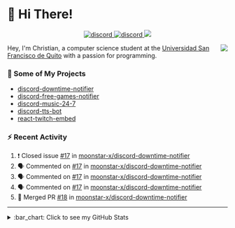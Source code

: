 # :wave: Hi There!

<p align="center">
  <a href="https://discord.gg/mhj3Zsv">
    <img alt="discord" src="https://img.shields.io/discord/730998659008823296.svg?label=&logo=discord&logoColor=ffffff&color=7389D8&labelColor=6A7EC2"/>
  </a>
  <a href="https://twitter.com/moonstar_x99">
    <img alt="discord" src="https://img.shields.io/twitter/follow/moonstar_x99?label=Follow%20Me%21&style=social"/>
  </a>
  <a href="https://badges.pufler.dev">
    <img src="https://badges.pufler.dev/visits/moonstar-x/moonstar-x?style=flat&logo=github">
  </a>
</p>

<img align="right" src="https://media.tenor.com/images/cb8fb20986aac7eef75c8ce6bc3997c0/tenor.gif" />

Hey, I'm Christian, a computer science student at the [Universidad San Francisco de Quito](http://www.usfq.edu.ec/Paginas/Inicio.aspx) with a passion for programming.

### :rocket: Some of My Projects

* [discord-downtime-notifier](https://github.com/moonstar-x/discord-downtime-notifier)
* [discord-free-games-notifier](https://github.com/moonstar-x/discord-free-games-notifier)
* [discord-music-24-7](https://github.com/moonstar-x/discord-music-24-7)
* [discord-tts-bot](https://github.com/moonstar-x/discord-tts-bot)
* [react-twitch-embed](https://github.com/moonstar-x/react-twitch-embed)

### :zap: Recent Activity

<!--START_SECTION:activity-->
1. ❗️ Closed issue [#17](https://github.com/moonstar-x/discord-downtime-notifier/issues/17) in [moonstar-x/discord-downtime-notifier](https://github.com/moonstar-x/discord-downtime-notifier)
2. 🗣 Commented on [#17](https://github.com/moonstar-x/discord-downtime-notifier/issues/17) in [moonstar-x/discord-downtime-notifier](https://github.com/moonstar-x/discord-downtime-notifier)
3. 🗣 Commented on [#17](https://github.com/moonstar-x/discord-downtime-notifier/issues/17) in [moonstar-x/discord-downtime-notifier](https://github.com/moonstar-x/discord-downtime-notifier)
4. 🗣 Commented on [#17](https://github.com/moonstar-x/discord-downtime-notifier/issues/17) in [moonstar-x/discord-downtime-notifier](https://github.com/moonstar-x/discord-downtime-notifier)
5. 🎉 Merged PR [#18](https://github.com/moonstar-x/discord-downtime-notifier/pull/18) in [moonstar-x/discord-downtime-notifier](https://github.com/moonstar-x/discord-downtime-notifier)
<!--END_SECTION:activity-->

---

<details>
  <summary>
    :bar_chart: Click to see my GitHub Stats
  </summary>
  <p align="center">
    <br>
    <img alt="GitHub Stats" src="https://github-readme-stats.vercel.app/api?username=moonstar-x&count_private=true&show_icons=true&theme=dracula" />
    <br>
    <img alt="GitHub Top Languages" src="https://github-readme-stats.vercel.app/api/top-langs/?username=moonstar-x&layout=compact&theme=dracula" />
  </p>
</details>
